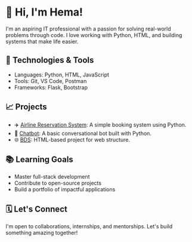 # 👋 Hi, I'm Hema!

I'm an aspiring IT professional with a passion for solving real-world problems through code. I love working with Python, HTML, and building systems that make life easier.

## 🔧 Technologies & Tools
- Languages: Python, HTML, JavaScript
- Tools: Git, VS Code, Postman
- Frameworks: Flask, Bootstrap

## 📈 Projects
- ✈️ [Airline Reservation System](https://github.com/HemaSuthakar/Airline-Reservation-System): A simple booking system using Python.
- 🤖 [Chatbot](https://github.com/HemaSuthakar/Chatbot): A basic conversational bot built with Python.
- 🌐 [BDS](https://github.com/HemaSuthakar/BDS): HTML-based project for web structure.

## 📚 Learning Goals
- Master full-stack development
- Contribute to open-source projects
- Build a portfolio of impactful applications

## 🗓️ Let's Connect
I'm open to collaborations, internships, and mentorships. Let's build something amazing together!
